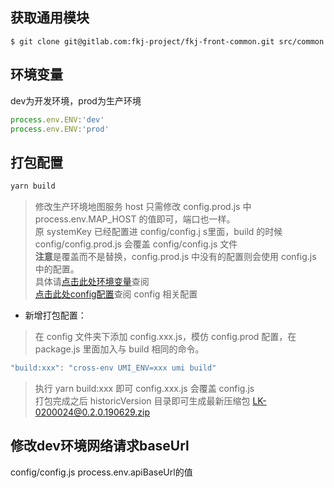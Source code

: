 
## 获取通用模块
```
$ git clone git@gitlab.com:fkj-project/fkj-front-common.git src/common
```

## 环境变量
dev为开发环境，prod为生产环境
```js
process.env.ENV:'dev'
process.env.ENV:'prod'
```
## 打包配置
```js
yarn build
```


>修改生产环境地图服务 host 只需修改 config.prod.js 中 process.env.MAP_HOST 的值即可，端口也一样。<br/>原 systemKey 已经配置进 config/config.j s里面，build 的时候 config/config.prod.js 会覆盖 config/config.js 文件<br>
>**注意**是覆盖而不是替换，config.prod.js 中没有的配置则会使用 config.js 中的配置。<br>
>具体请[点击此处环境变量](https://umijs.org/zh/guide/env-variables.html#%E5%A6%82%E4%BD%95%E9%85%8D%E7%BD%AE)查阅<br>
>[点击此处config配置](https://umijs.org/zh/config/#%E5%9F%BA%E6%9C%AC%E9%85%8D%E7%BD%AE)查阅 config 相关配置
- 新增打包配置：
>在 config 文件夹下添加 config.xxx.js，模仿 config.prod 配置，在 package.js 里面加入与 build 相同的命令。<br>
```js
"build:xxx": "cross-env UMI_ENV=xxx umi build"
```
>执行 yarn build:xxx 即可 config.xxx.js 会覆盖 config.js<br/>
>打包完成之后 historicVersion 目录即可生成最新压缩包 LK-0200024@0.2.0.190629.zip


## 修改dev环境网络请求baseUrl
config/config.js  process.env.apiBaseUrl的值
